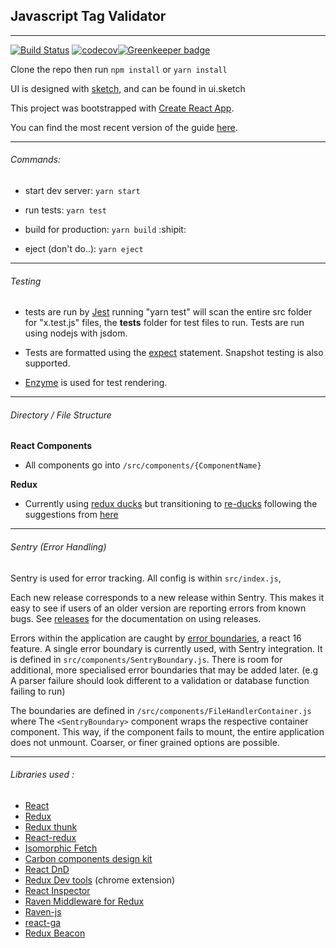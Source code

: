 ## Javascript Tag Validator
---
[![Build Status](https://travis-ci.org/theobarberbany/js_tag_validator.svg?branch=master)](https://travis-ci.org/theobarberbany/js_tag_validator) [![codecov](https://codecov.io/gh/theobarberbany/js_tag_validator/branch/master/graph/badge.svg)](https://codecov.io/gh/theobarberbany/js_tag_validator)[![Greenkeeper badge](https://badges.greenkeeper.io/theobarberbany/js_tag_validator.svg)](https://greenkeeper.io/)

Clone the repo then run `npm install` or `yarn install`

UI is designed with [sketch](https://www.sketchapp.com/), and can be found in ui.sketch

This project was bootstrapped with [Create React App](https://github.com/facebookincubator/create-react-app).

You can find the most recent version of the guide [here](https://github.com/facebookincubator/create-react-app/blob/master/packages/react-scripts/template/README.md).

---

###### Commands:

  - start dev server: `yarn start`

  - run tests: `yarn test`

  - build for production: `yarn build`  :shipit:

  - eject (don't do..): `yarn eject`

---

###### Testing

  * tests are run by [Jest](https://facebook.github.io/jest/) running "yarn test" will
    scan the entire src folder for "x.test.js" files, the __tests__ folder for test files to run.
    Tests are run using nodejs with jsdom.

  *  Tests are formatted using the [expect](https://facebook.github.io/jest/docs/en/expect.html) statement.
     Snapshot testing is also supported.

  * [Enzyme](http://airbnb.io/enzyme/) is used for test rendering.

---

###### Directory / File Structure

**React Components**

  * All components go into `/src/components/{ComponentName}`

**Redux**

  * Currently using [redux ducks](https://github.com/erikras/ducks-modular-redux) but transitioning to [re-ducks](https://github.com/alexnm/re-ducks) following the suggestions from [here](https://medium.freecodecamp.org/scaling-your-redux-app-with-ducks-6115955638be)


---

###### Sentry (Error Handling)

Sentry is used for error tracking.  All config is within `src/index.js`, 

Each new release corresponds to a new release within Sentry. This makes it easy to see if users of an older version are reporting errors from known bugs. See [releases](https://docs.sentry.io/learn/releases/) for the documentation on using releases.

Errors within the application are caught by [error boundaries](https://reactjs.org/blog/2017/07/26/error-handling-in-react-16.html), a react 16 feature. A single error boundary is currently used, with Sentry integration. It is defined in `src/components/SentryBoundary.js`. There is room for additional, more specialised error boundaries that may be added later. (e.g A parser failure should look different to a validation or database function failing to run)

The boundaries are defined in `/src/components/FileHandlerContainer.js` where The `<SentryBoundary>` component wraps the respective container component. This way, if the component fails to mount, the entire application does not unmount. Coarser, or finer grained options are possible. 

---

###### Libraries used :

 - [React](https://reactjs.org/)
 - [Redux](https://github.com/reactjs/redux)
 - [Redux thunk](https://github.com/gaearon/redux-thunk)
 - [React-redux](https://github.com/reactjs/react-redux)
 - [Isomorphic Fetch](https://github.com/matthew-andrews/isomorphic-fetch)
 - [Carbon components design kit](http://carbondesignsystem.com/)
 - [React DnD](https://github.com/react-dnd/react-dnd)
 - [Redux Dev tools](https://github.com/zalmoxisus/redux-devtools-extension) (chrome extension)
 - [React Inspector](https://github.com/xyc/react-inspector)
 - [Raven Middleware for Redux](https://github.com/captbaritone/raven-for-redux)
 - [Raven-js](https://github.com/getsentry/raven-js)
 - [react-ga](https://github.com/react-ga/react-ga)
 - [Redux Beacon](https://github.com/rangle/redux-beacon)
